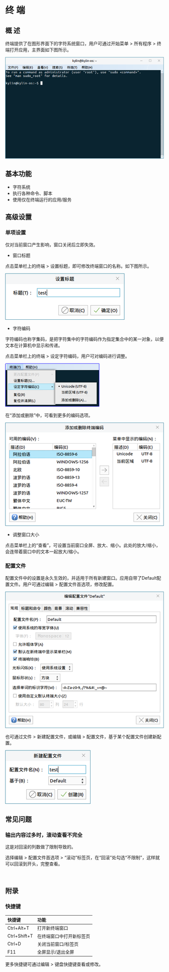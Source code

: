# 终 端
## 概 述
终端提供了在图形界面下的字符系统窗口，用户可通过开始菜单 > 所有程序 > 终端打开应用，主界面如下图所示。

![图 1 终端界面-big](image/1.png)
<br>

## 基本功能
- 字符系统
- 执行各种命令、脚本
- 使用仅在终端运行的应用/服务

## 高级设置
### 单项设置
仅对当前窗口产生影响，窗口关闭后立即失效。

- 窗口标题

点击菜单栏上的终端 > 设置标题，即可修改终端窗口的名称。如下图所示。

![图 2 设置窗口标题](image/2.png)

- 字符编码

字符编码也称字集码，是把字符集中的字符编码作为指定集合中的某一对象，以便文本在计算机中显示和传递。

点击菜单栏上的终端 > 设定字符编码，用户可对编码进行调整。

![图 3 设置编码](image/3.png)

在“添加或删除”中，可看到更多的编码选项。

![图 4 更多编码](image/4.png)

- 调整窗口大小

点击菜单栏上的“查看”，可设置当前窗口全屏、放大、缩小。此处的放大/缩小，会连带着窗口中的文本一起放大/缩小。

### 配置文件

配置文件中的设置是永久生效的，并适用于所有新建窗口。应用自带了Default配置文件。用户可通过编辑 > 配置文件首选项，修改配置。

![图 5 修改Default配置文件](image/5.png)

也可通过文件 > 新建配置文件，或编辑 > 配置文件，基于某个配置文件创建新配置。

![图 6 新建配置](image/6.png)
<br>

## 常见问题
### 输出内容过多时，滚动查看不完全
这是对回滚的列数做了限制导致的。

选择编辑 > 配置文件首选项 > “滚动”标签页，在“回滚”处勾选“不限制”，这样就可以回滚到开头，完整查看。

<br>

## 附录
### 快捷键

|  快捷键 |  功能|
| :------------ | :------------ |
| Ctrl+Alt+T  |  打开新终端窗口 |
|  Ctrl+Shift+T | 在终端窗口中打开新标签页  |
| Ctrl+D  | 关闭当前窗口/标签页  |
| F11  |  全屏显示/退出全屏 |

更多快捷键可通过编辑 > 键盘快捷键查看或修改。

